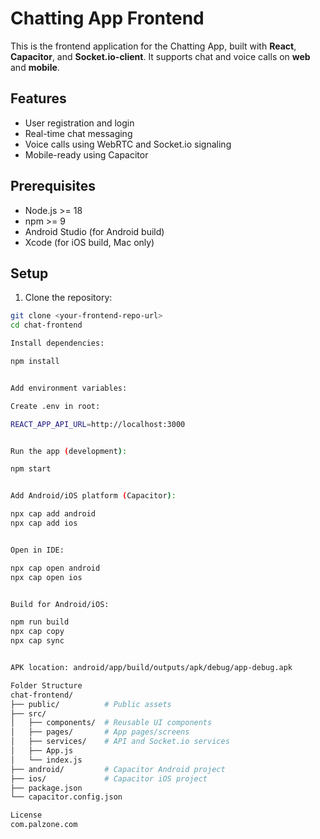 # Chatting App Frontend

This is the frontend application for the Chatting App, built with **React**, **Capacitor**, and **Socket.io-client**. It supports chat and voice calls on **web** and **mobile**.

## Features

- User registration and login
- Real-time chat messaging
- Voice calls using WebRTC and Socket.io signaling
- Mobile-ready using Capacitor

## Prerequisites

- Node.js >= 18
- npm >= 9
- Android Studio (for Android build)
- Xcode (for iOS build, Mac only)

## Setup

1. Clone the repository:

```bash
git clone <your-frontend-repo-url>
cd chat-frontend

Install dependencies:

npm install


Add environment variables:

Create .env in root:

REACT_APP_API_URL=http://localhost:3000


Run the app (development):

npm start


Add Android/iOS platform (Capacitor):

npx cap add android
npx cap add ios


Open in IDE:

npx cap open android
npx cap open ios


Build for Android/iOS:

npm run build
npx cap copy
npx cap sync


APK location: android/app/build/outputs/apk/debug/app-debug.apk

Folder Structure
chat-frontend/
├── public/          # Public assets
├── src/
│   ├── components/  # Reusable UI components
│   ├── pages/       # App pages/screens
│   ├── services/    # API and Socket.io services
│   ├── App.js
│   └── index.js
├── android/         # Capacitor Android project
├── ios/             # Capacitor iOS project
├── package.json
└── capacitor.config.json

License
com.palzone.com
